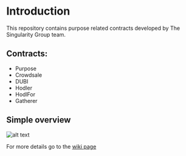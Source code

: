 # Introduction

This repository contains purpose related contracts developed by The Singularity Group team.

## Contracts:

* Purpose
* Crowdsale
* DUBI
* Hodler
* HodlFor
* Gatherer

## Simple overview

![alt text](https://i.imgur.com/3Pu1kCe.png "Flow waves hand")

For more details go to the [wiki page](https://github.com/nionis/purpose/wiki)
